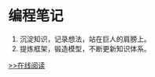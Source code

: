 编程笔记
========

1. 沉淀知识，记录想法，站在巨人的肩膀上。
2. 提炼框架，锻造模型，不断更新知识体系。

[>>在线阅读](https://funsoul.gitbook.io/notebook/)
